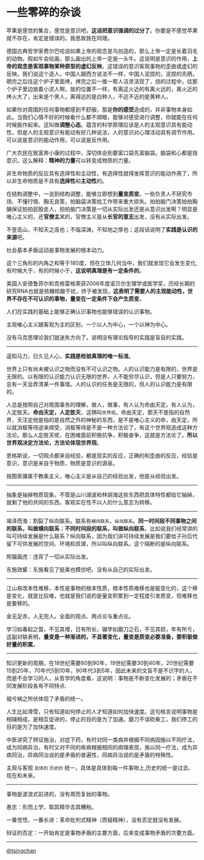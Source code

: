 

一些零碎的杂谈
===


苹果是感觉的集合，感觉是意识吧，**这话把意识强调的过分了**。你要是不感觉苹果就不存在，肯定是错误的。我思故我在同理。

德国古典哲学家费尔巴哈说如果上帝的观念是鸟创造的，那么上帝一定是长着羽毛的动物。假如牛会绘画，那么画出的上帝一定是一头牛。这说明是意识的作用，**上帝的观念是客观事物某种原型的虚幻反映**，这错误的意识客观事物的歪曲或虚幻的反映。我们说这个造人，中国人跟西方说法不一样，中国人泥捏的，泥捏的先晒，晒完之后往这个炉子里面烤，烤完之后一推一帮人活灵活现了，烧的过程中，往那个炉子里边放着小泥人啊，放的位置不一样，有离这火近的有离火远的，离火近的烤火大了，出来是个黑人，离得远的是白种人，不远不近的是黄种人。


如果你对周围的任何事物都感到不舒服，那是**你的感受**造成的，并非事物本身如此。当我们心情不好的时候看什么都不顺眼，能够对感受进行调整，你就能在任何时候振作起来。这叫做**调整心态**。蕴含的科学原理应该是人的主观意识具有能动性，但是人的主观意识有能动有好几种说法，人的意识对心理活动具有调节作用。可以说是意识的能动作用，可以说是反作用。


广大农民在致富奔小康的过程中，深切体会到要富口袋先富脑袋。脑袋和心都是指意识。这么解释：**精神的力量**可以转变成物质的力量。


非生命物质的反应具有选择性和主动性，有选择性就得发挥意识的能动作用了，所以非生命物质是不具有**选择性**和**主动性**的。


在结构调整中，一说到结构调整，能够立即想到**量变质变**。一些负责人不研究市场、不懂行情、胸无良策，拍脑袋决策给工作带来重大损失。拍拍脑门决策拍拍胸脯保证拍拍屁股走人，拍拍脑门决策是一切从实际出发还是从意识出发啊？明显是唯心主义的，还**官僚主义**的，官僚主义是从**长官的意志**出发，没有从实际出发。


不登高山，不知天之高也；不临深渊，不知地之厚也；这段话说明了**实践是认识的来源**吧。


社会基本矛盾运动是事物发展的根本动力。

这个三角形的内角之和等于180度，但在立体几何当中，我们就发现它会发生变化,有时候大于，有的时候小于，**这说明真理是有一定条件的**。

美国人安德鲁菲尔和克格雷格荣获2006年度诺贝尔生理学或医学奖，历经长期的研究RNA也就是核糖核酸干扰，终于被发现，**这表明了需要人的主观能动性，世界不存在不可认识的事物，量变在一定条件下会产生质变**。

人们在实践的基础上能够正确认识事物也能够错误的认识事物。

主观唯心主义跟客观为主的区别，一个以人为中心，一个以神为中心。

没有马克思理论我们就迷失方向了。说明没有理论指导的实践是盲目的实践。


----

遥知马力，日久见人心，**实践是检验真理的唯一标准**。

世界上只有尚未被认识之物而没有不可认识之物。人的认识能力是有限的，世界是无限的。以有限的认识能力认识无限的世界，人不能穷尽认识，但是人只要努力，总有一天会弄清某一件事情。人的认识的任务是无限的，但人的认识能力是有限的。


人总是按照自己对周围事务的理解，做人，做事，有人认为命由天定。有人认为，人定胜天。**命由天定，人定胜天**，这俩叫`世界观`。命由天定，那天不是指的自然界，天注定他是指的是自然之外的神秘的东西，是不是唯心主义的命，由天定，所以就消极等待逆来顺受，消极等待是不是一种方法论了，有这个世界观造成这种方法论。那么人定胜天呢，在困难面前积极抗争，积极奋争，这就是方法论了。**所以世界观决定方法论，方法论体现世界观**。

恩格斯说，一切观点都来自经验，都是现实的反应，正确的和歪曲的反应，经验是意识，意识是来自于物质，物质是意识的源泉。


按图索骥属于教条主义，唯心主义是从自己的经验出发，他是从经验出发。


----


抽象是抽掉物质现象。不管是山川湖波和林胡海这些东西把具体特性都给它抽掉，就剩了他的共同的东西，客观实在性不以人的什么意志为转移。


----

竭泽而渔：割裂了纵向联系。联系有`横向联系`，`纵向联系`。**同一时间段不同事物之间的联系，叫做横向联系**；**不同时间段的联系，叫做纵向联系**，比如说我们经常讲的叫可持续发展是什么联系？纵向联系，因为我们讲可持续发展是我们要给子孙后代留下可供发展的空间、环境和资源，所以叫纵向联系。这个隔断的是纵向联系。

照猫画虎：违背了一切从实际出发。

东施效颦：东施看见了挺美也模仿吧，没有从自己的实际出发。


-----------

江山易改本性难移，本性是事物的根本性质，根本性质难移也是能变化的，这个移是变化，就是比较难，也就是我们说的是量变积累到一定程度引发质变，但难移也是要移的。


金无足赤，人无完人。全面的观点、两点论与重点论。

学习如春起之苗，不见其增，日有所长，辍学如磨刀之石，不见其损，年有所亏，这副对联表明，**量变是一种渐进的，不显著变化，量变是质变必要准备，要积极做好量的积累**。


---------------

知识更新的周期，在18世纪需要80到90年，19世纪需要30到40年，20世纪需要15到20年，70年代5到10年，90年代3到5年，因此未来的文盲不是不识字的人，而是不会学习的人，从哲学的角度看，这说明：事物是不断变化发展的；矛盾在不同发展阶段各有不同特点.

福兮祸之所伏体现了矛盾的统一。

人生比如滑雪，只有知道如何停止的人才知道如何加快速度。这句格言说明事物是相辅相成，是相互促进的，停止的目的是为了加速。磨刀不误砍柴工，我们停工的目的是为了加快速度。

中医讲究了辨证施治，对症下药，有时对同一类病并根据不同病因施以不同疗法，成为同病异治，有时又对不同的疾病根据相同的病理表现，施以同一疗法，成为异病同治，异病同治说的是矛盾的普遍性，同病异治说的是矛盾的特殊性。

主观与客观 `具体的` `历史的` 统一，具体是具体到每一件事物上,历史的统一是过去、现在和未来。


---------

事物是波浪式前进的，没有周而复始的事物。

愚忠：形而上学，取其精华去其糟粕。

一番觉悟，一番长进：革命批判式精神（质疑精神），没有否定就没有发展。

辩证的否定：一开始肯定是事物矛盾的主要方面，后来变成事物矛盾的次要方面。

----



[@tsingchan](https://github.com/tsingchan/page)


